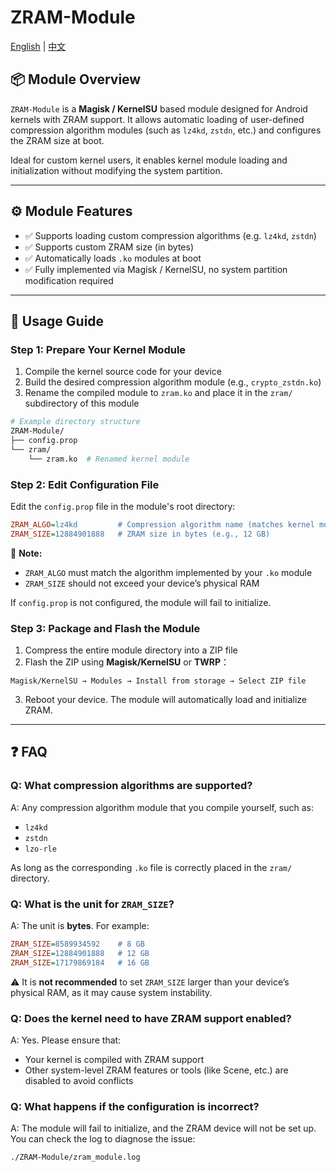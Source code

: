 # ZRAM-Module

[English](README.md) | [中文](README.zh-CN.md)

## 📦 Module Overview

`ZRAM-Module` is a **Magisk / KernelSU** based module designed for Android kernels with ZRAM support. It allows automatic loading of user-defined compression algorithm modules (such as `lz4kd`, `zstdn`, etc.) and configures the ZRAM size at boot.

Ideal for custom kernel users, it enables kernel module loading and initialization without modifying the system partition.

---

## ⚙️ Module Features

- ✅ Supports loading custom compression algorithms (e.g. `lz4kd`, `zstdn`)
- ✅ Supports custom ZRAM size (in bytes)
- ✅ Automatically loads `.ko` modules at boot
- ✅ Fully implemented via Magisk / KernelSU, no system partition modification required

---

## 🚀 Usage Guide

### Step 1: Prepare Your Kernel Module

1. Compile the kernel source code for your device  
2. Build the desired compression algorithm module (e.g., `crypto_zstdn.ko`)
3. Rename the compiled module to `zram.ko` and place it in the `zram/` subdirectory of this module

```bash
# Example directory structure
ZRAM-Module/
├── config.prop
└── zram/
    └── zram.ko  # Renamed kernel module
```


### Step 2: Edit Configuration File

Edit the `config.prop` file in the module's root directory:

```ini
ZRAM_ALGO=lz4kd         # Compression algorithm name (matches kernel module)
ZRAM_SIZE=12884901888   # ZRAM size in bytes (e.g., 12 GB)
```

📌 **Note:**

- `ZRAM_ALGO` must match the algorithm implemented by your  `.ko` module
- `ZRAM_SIZE` should not exceed your device’s physical RAM

If `config.prop` is not configured, the module will fail to initialize.


### Step 3: Package and Flash the Module

1. Compress the entire module directory into a ZIP file
2. Flash the ZIP using **Magisk/KernelSU** or **TWRP**：

```text
Magisk/KernelSU → Modules → Install from storage → Select ZIP file
```

3. Reboot your device. The module will automatically load and initialize ZRAM.

---

## ❓ FAQ

### Q: What compression algorithms are supported?
A: Any compression algorithm module that you compile yourself, such as:

- `lz4kd`
- `zstdn`
- `lzo-rle`  

As long as the corresponding `.ko` file is correctly placed in the `zram/` directory.


### Q: What is the unit for `ZRAM_SIZE`?
A: The unit is **bytes**. For example:

```ini
ZRAM_SIZE=8589934592    # 8 GB
ZRAM_SIZE=12884901888   # 12 GB
ZRAM_SIZE=17179869184   # 16 GB
```

⚠️ It is **not recommended** to set `ZRAM_SIZE` larger than your device’s physical RAM, as it may cause system instability.


### Q: Does the kernel need to have ZRAM support enabled?
A: Yes. Please ensure that:

- Your kernel is compiled with ZRAM support
- Other system-level ZRAM features or tools (like Scene, etc.) are disabled to avoid conflicts


### Q: What happens if the configuration is incorrect?
A: The module will fail to initialize, and the ZRAM device will not be set up.
You can check the log to diagnose the issue:

```text
./ZRAM-Module/zram_module.log
```

